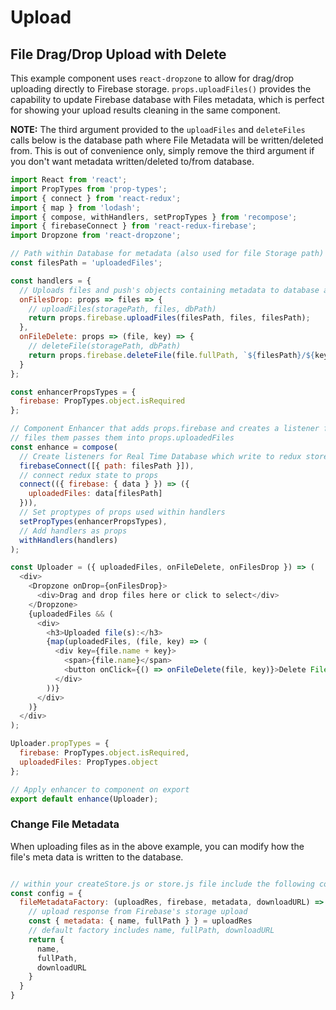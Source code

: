 # Upload

## File Drag/Drop Upload with Delete
This example component uses `react-dropzone` to allow for drag/drop uploading directly to Firebase storage. `props.uploadFiles()` provides the capability to update Firebase database with Files metadata, which is perfect for showing your upload results cleaning in the same component.

**NOTE:** The third argument provided to the `uploadFiles` and `deleteFiles` calls below is the database path where File Metadata will be written/deleted from. This is out of convenience only, simply remove the third argument if you don't want metadata written/deleted to/from database.

```js
import React from 'react';
import PropTypes from 'prop-types';
import { connect } from 'react-redux';
import { map } from 'lodash';
import { compose, withHandlers, setPropTypes } from 'recompose';
import { firebaseConnect } from 'react-redux-firebase';
import Dropzone from 'react-dropzone';

// Path within Database for metadata (also used for file Storage path)
const filesPath = 'uploadedFiles';

const handlers = {
  // Uploads files and push's objects containing metadata to database at dbPath
  onFilesDrop: props => files => {
    // uploadFiles(storagePath, files, dbPath)
    return props.firebase.uploadFiles(filesPath, files, filesPath);
  },
  onFileDelete: props => (file, key) => {
    // deleteFile(storagePath, dbPath)
    return props.firebase.deleteFile(file.fullPath, `${filesPath}/${key}`);
  }
};

const enhancerPropsTypes = {
  firebase: PropTypes.object.isRequired
};

// Component Enhancer that adds props.firebase and creates a listener for
// files them passes them into props.uploadedFiles
const enhance = compose(
  // Create listeners for Real Time Database which write to redux store
  firebaseConnect([{ path: filesPath }]),
  // connect redux state to props
  connect(({ firebase: { data } }) => ({
    uploadedFiles: data[filesPath]
  })),
  // Set proptypes of props used within handlers
  setPropTypes(enhancerPropsTypes),
  // Add handlers as props
  withHandlers(handlers)
);

const Uploader = ({ uploadedFiles, onFileDelete, onFilesDrop }) => (
  <div>
    <Dropzone onDrop={onFilesDrop}>
      <div>Drag and drop files here or click to select</div>
    </Dropzone>
    {uploadedFiles && (
      <div>
        <h3>Uploaded file(s):</h3>
        {map(uploadedFiles, (file, key) => (
          <div key={file.name + key}>
            <span>{file.name}</span>
            <button onClick={() => onFileDelete(file, key)}>Delete File</button>
          </div>
        ))}
      </div>
    )}
  </div>
);

Uploader.propTypes = {
  firebase: PropTypes.object.isRequired,
  uploadedFiles: PropTypes.object
};

// Apply enhancer to component on export
export default enhance(Uploader);
```

### Change File Metadata
When uploading files as in the above example, you can modify how the file's meta data is written to the database.

```js

// within your createStore.js or store.js file include the following config
const config = {
  fileMetadataFactory: (uploadRes, firebase, metadata, downloadURL) => {
    // upload response from Firebase's storage upload
    const { metadata: { name, fullPath } } = uploadRes
    // default factory includes name, fullPath, downloadURL
    return {
      name,
      fullPath,
      downloadURL
    }
  }
}
```
